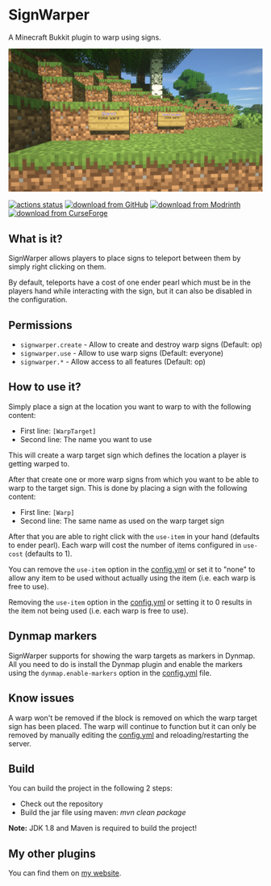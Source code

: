 # SignWarper

A Minecraft Bukkit plugin to warp using signs.

![](screenshot.jpg)

[![actions status](https://github.com/Programie/SignWarper/actions/workflows/build.yml/badge.svg)](https://github.com/Programie/SignWarper/actions/workflows/build.yml)
[![download from GitHub](https://img.shields.io/badge/download-Releases-blue?logo=github)](https://github.com/Programie/SignWarper/releases/latest)
[![download from Modrinth](https://img.shields.io/badge/download-Modrinth-blue?logo=modrinth)](https://modrinth.com/plugin/signwarper)
[![download from CurseForge](https://img.shields.io/badge/download-CurseForge-blue?logo=curseforge)](https://www.curseforge.com/minecraft/bukkit-plugins/sign-warper)

## What is it?

SignWarper allows players to place signs to teleport between them by simply right clicking on them.

By default, teleports have a cost of one ender pearl which must be in the players hand while interacting with the sign, but it can also be disabled in the configuration.

## Permissions

* `signwarper.create` - Allow to create and destroy warp signs (Default: op)
* `signwarper.use` - Allow to use warp signs (Default: everyone)
* `signwarper.*` - Allow access to all features (Default: op)

## How to use it?

Simply place a sign at the location you want to warp to with the following content:

* First line: `[WarpTarget]`
* Second line: The name you want to use

This will create a warp target sign which defines the location a player is getting warped to.

After that create one or more warp signs from which you want to be able to warp to the target sign. This is done by placing a sign with the following content:

* First line: `[Warp]`
* Second line: The same name as used on the warp target sign

After that you are able to right click with the `use-item` in your hand (defaults to ender pearl). Each warp will cost the number of items configured in `use-cost` (defaults to 1).

You can remove the `use-item` option in the [config.yml](src/main/resources/config.yml) or set it to "none" to allow any item to be used without actually using the item (i.e. each warp is free to use).

Removing the `use-item` option in the [config.yml](src/main/resources/config.yml) or setting it to 0 results in the item not being used (i.e. each warp is free to use).

## Dynmap markers

SignWarper supports for showing the warp targets as markers in Dynmap. All you need to do is install the Dynmap plugin and enable the markers using the `dynmap.enable-markers` option in the [config.yml](src/main/resources/config.yml) file.

## Know issues

A warp won't be removed if the block is removed on which the warp target sign has been placed. The warp will continue to function but it can only be removed by manually editing the [config.yml](src/main/resources/config.yml) and reloading/restarting the server.

## Build

You can build the project in the following 2 steps:

 * Check out the repository
 * Build the jar file using maven: *mvn clean package*

**Note:** JDK 1.8 and Maven is required to build the project!

## My other plugins

You can find them on [my website](https://selfcoders.com/projects/minecraft-plugins).
